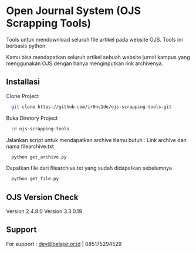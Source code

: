 
# Open Journal System (OJS Scrapping Tools)

Tools untuk mendownload seluruh file artikel pada website OJS. Tools ini berbasis python.

Kamu bisa mendapatkan seluruh artikel sebuah website jurnal kampus yang menggunakan OJS dengan hanya menginputkan link archivenya.




## Installasi

Clone Project

```bash
  git clone https://github.com/ir0ns1de/ojs-scrapping-tools.git
```
Buka Diretory Project
```bash
  cd ojs-scrapping-tools
```
Jalankan script untuk mendapatkan archive
Kamu butuh : Link archive dan nama filearchive.txt
```bash
  python get_archive.py
```
Dapatkan file dari filearchive.txt yang sudah didapatkan sebelumnya
```bash
  python get_file.py
```



## OJS Version Check
Version 2.4.8.0
Version 3.3.0.19
## Support

For support : dev@belajar.or.id | 085175294529
    

